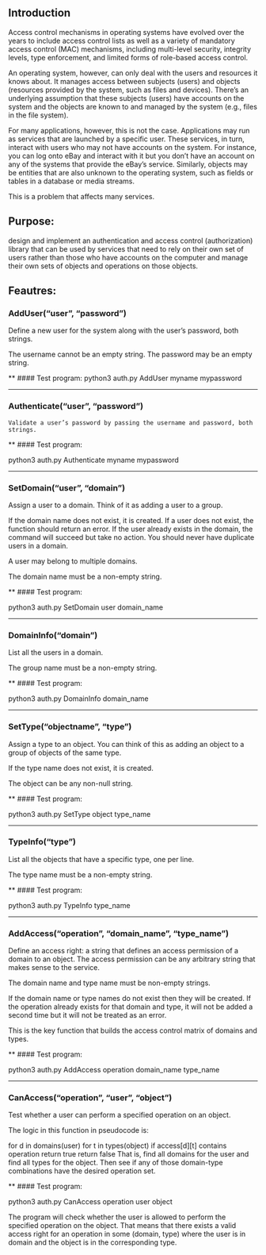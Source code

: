 ## Introduction
Access control mechanisms in operating systems have evolved over the years to include access control lists as well as a variety of mandatory access control (MAC) mechanisms, including multi-level security, integrity levels, type enforcement, and limited forms of role-based access control.

An operating system, however, can only deal with the users and resources it knows about. It manages access between subjects (users) and objects (resources provided by the system, such as files and devices). There’s an underlying assumption that these subjects (users) have accounts on the system and the objects are known to and managed by the system (e.g., files in the file system).

For many applications, however, this is not the case. Applications may run as services that are launched by a specific user. These services, in turn, interact with users who may not have accounts on the system. For instance, you can log onto eBay and interact with it but you don’t have an account on any of the systems that provide the eBay’s service. Similarly, objects may be entities that are also unknown to the operating system, such as fields or tables in a database or media streams.

This is a problem that affects many services.

## Purpose:
design and implement an authentication and access control (authorization) library that can be used by services that need to rely on their own set of users rather than those who have accounts on the computer and manage their own sets of objects and operations on those objects.

## Feautres:
### AddUser(“user”, “password”)
  Define a new user for the system along with the user’s password, both strings.

  The username cannot be an empty string. The password may be an empty string.

** #### Test program:
 python3 auth.py AddUser myname mypassword
  
  ---------------------------------
 ### Authenticate(“user”, “password”) 
    Validate a user’s password by passing the username and password, both strings.
** #### Test program: 

  python3 auth.py Authenticate myname mypassword
  
  ------------------------------------
### SetDomain(“user”, “domain”)
  Assign a user to a domain. Think of it as adding a user to a group.

  If the domain name does not exist, it is created. If a user does not exist, the function should return an error. If the user already exists in the domain, the command will succeed but take no action. You should never have duplicate users in a domain.

  A user may belong to multiple domains.

  The domain name must be a non-empty string.

** #### Test program:

  python3 auth.py SetDomain user domain_name
  
 ------------------------------------------
### DomainInfo(“domain”)
  List all the users in a domain.

  The group name must be a non-empty string.

** #### Test program:

  python3 auth.py DomainInfo domain_name
  
-------------------------------------------
### SetType(“objectname”, “type”)
  Assign a type to an object. You can think of this as adding an object to a group of objects of the same type.

  If the type name does not exist, it is created.

  The object can be any non-null string.

** #### Test program:

  python3 auth.py SetType object type_name
  
 ----------------------------------------
### TypeInfo(“type”)
  List all the objects that have a specific type, one per line.

  The type name must be a non-empty string.

** #### Test program:

  python3 auth.py TypeInfo type_name
  
-----------------------------------------
### AddAccess(“operation”, “domain_name”, “type_name”)
  Define an access right: a string that defines an access permission of a domain to an object. The access permission can be any arbitrary string that makes sense to the service.

  The domain name and type name must be non-empty strings.

  If the domain name or type names do not exist then they will be created. If the operation already exists for that domain and type, it will not be added a second time but it will not be treated as an error.

  This is the key function that builds the access control matrix of domains and types.

** #### Test program:

  python3 auth.py AddAccess operation domain_name type_name
  
---------------------------------------------------
### CanAccess(“operation”, “user”, “object”)
  Test whether a user can perform a specified operation on an object.

  The logic in this function in pseudocode is:

  for d in domains(user)
    for t in types(object)
      if access[d][t] contains operation
        return true
  return false
  That is, find all domains for the user and find all types for the object. Then see if any of those domain-type combinations have the desired operation set.

** #### Test program:

  python3 auth.py CanAccess operation user object
  
  The program will check whether the user is allowed to perform the specified operation on the object. That means that there exists a valid access right for an operation in some (domain, type) where the user is in domain and the object is in the corresponding type.
  
